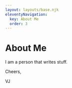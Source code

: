 ```yaml
---
layout: layouts/base.njk
eleventyNavigation:
  key: About Me
  order: 3
---
```

# About Me

I am a person that writes stuff.

Cheers,

VJ